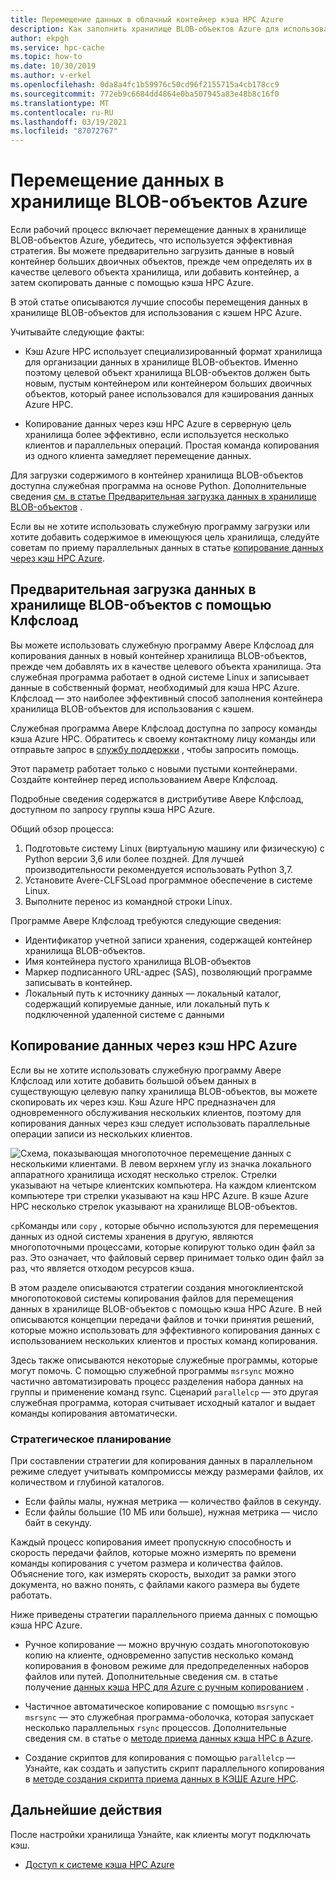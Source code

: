 ```yaml
---
title: Перемещение данных в облачный контейнер кэша HPC Azure
description: Как заполнить хранилище BLOB-объектов Azure для использования с кэшем HPC Azure
author: ekpgh
ms.service: hpc-cache
ms.topic: how-to
ms.date: 10/30/2019
ms.author: v-erkel
ms.openlocfilehash: 0da8a4fc1b59976c50cd96f2155715a4cb178cc9
ms.sourcegitcommit: 772eb9c6684dd4864e0ba507945a83e48b8c16f0
ms.translationtype: MT
ms.contentlocale: ru-RU
ms.lasthandoff: 03/19/2021
ms.locfileid: "87072767"
---
```

# <a name="move-data-to-azure-blob-storage"></a>Перемещение данных в хранилище BLOB-объектов Azure

Если рабочий процесс включает перемещение данных в хранилище BLOB-объектов Azure, убедитесь, что используется эффективная стратегия. Вы можете предварительно загрузить данные в новый контейнер больших двоичных объектов, прежде чем определять их в качестве целевого объекта хранилища, или добавить контейнер, а затем скопировать данные с помощью кэша HPC Azure.

В этой статье описываются лучшие способы перемещения данных в хранилище BLOB-объектов для использования с кэшем HPC Azure.

Учитывайте следующие факты:

* Кэш Azure HPC использует специализированный формат хранилища для организации данных в хранилище BLOB-объектов. Именно поэтому целевой объект хранилища BLOB-объектов должен быть новым, пустым контейнером или контейнером больших двоичных объектов, который ранее использовался для кэширования данных Azure HPC.

* Копирование данных через кэш HPC Azure в серверную цель хранилища более эффективно, если используется несколько клиентов и параллельных операций. Простая команда копирования из одного клиента замедляет перемещение данных.

Для загрузки содержимого в контейнер хранилища BLOB-объектов доступна служебная программа на основе Python. Дополнительные сведения [см. в статье Предварительная загрузка данных в хранилище BLOB-объектов](#pre-load-data-in-blob-storage-with-clfsload) .

Если вы не хотите использовать служебную программу загрузки или хотите добавить содержимое в имеющуюся цель хранилища, следуйте советам по приему параллельных данных в статье [копирование данных через кэш HPC Azure](#copy-data-through-the-azure-hpc-cache).

## <a name="pre-load-data-in-blob-storage-with-clfsload"></a>Предварительная загрузка данных в хранилище BLOB-объектов с помощью Клфслоад

Вы можете использовать служебную программу Авере Клфслоад для копирования данных в новый контейнер хранилища BLOB-объектов, прежде чем добавлять их в качестве целевого объекта хранилища. Эта служебная программа работает в одной системе Linux и записывает данные в собственный формат, необходимый для кэша HPC Azure. Клфслоад — это наиболее эффективный способ заполнения контейнера хранилища BLOB-объектов для использования с кэшем.

Служебная программа Авере Клфслоад доступна по запросу команды кэша Azure HPC. Обратитесь к своему контактному лицу команды или отправьте запрос в [службу поддержки](hpc-cache-support-ticket.md) , чтобы запросить помощь.

Этот параметр работает только с новыми пустыми контейнерами. Создайте контейнер перед использованием Авере Клфслоад.

Подробные сведения содержатся в дистрибутиве Авере Клфслоад, доступном по запросу группы кэша HPC Azure.

Общий обзор процесса:

1. Подготовьте систему Linux (виртуальную машину или физическую) с Python версии 3,6 или более поздней. Для лучшей производительности рекомендуется использовать Python 3,7.
1. Установите Avere-CLFSLoad программное обеспечение в системе Linux.
1. Выполните перенос из командной строки Linux.

Программе Авере Клфслоад требуются следующие сведения:

* Идентификатор учетной записи хранения, содержащей контейнер хранилища BLOB-объектов.
* Имя контейнера пустого хранилища BLOB-объектов
* Маркер подписанного URL-адрес (SAS), позволяющий программе записывать в контейнер.
* Локальный путь к источнику данных — локальный каталог, содержащий копируемые данные, или локальный путь к подключенной удаленной системе с данными

## <a name="copy-data-through-the-azure-hpc-cache"></a>Копирование данных через кэш HPC Azure

Если вы не хотите использовать служебную программу Авере Клфслоад или хотите добавить большой объем данных в существующую целевую папку хранилища BLOB-объектов, вы можете скопировать их через кэш. Кэш Azure HPC предназначен для одновременного обслуживания нескольких клиентов, поэтому для копирования данных через кэш следует использовать параллельные операции записи из нескольких клиентов.

![Схема, показывающая многопоточное перемещение данных с несколькими клиентами. В левом верхнем углу из значка локального аппаратного хранилища исходят несколько стрелок. Стрелки указывают на четыре клиентских компьютера. На каждом клиентском компьютере три стрелки указывают на кэш HPC Azure. В кэше Azure HPC несколько стрелок указывают на хранилище BLOB-объектов.](media/hpc-cache-parallel-ingest.png)

``cp``Команды или ``copy`` , которые обычно используются для перемещения данных из одной системы хранения в другую, являются многопоточными процессами, которые копируют только один файл за раз. Это означает, что файловый сервер принимает только один файл за раз, что является отходом ресурсов кэша.

В этом разделе описываются стратегии создания многоклиентской многопотоковой системы копирования файлов для перемещения данных в хранилище BLOB-объектов с помощью кэша HPC Azure. В ней описываются концепции передачи файлов и точки принятия решений, которые можно использовать для эффективного копирования данных с использованием нескольких клиентов и простых команд копирования.

Здесь также описываются некоторые служебные программы, которые могут помочь. С помощью служебной программы ``msrsync`` можно частично автоматизировать процесс разделения набора данных на группы и применение команд rsync. Сценарий ``parallelcp`` — это другая служебная программа, которая считывает исходный каталог и выдает команды копирования автоматически.

### <a name="strategic-planning"></a>Стратегическое планирование

При составлении стратегии для копирования данных в параллельном режиме следует учитывать компромиссы между размерами файлов, их количеством и глубиной каталогов.

* Если файлы малы, нужная метрика — количество файлов в секунду.
* Если файлы большие (10 MБ или больше), нужная метрика — число байт в секунду.

Каждый процесс копирования имеет пропускную способность и скорость передачи файлов, которые можно измерять по времени команды копирования с учетом размера и количества файлов. Объяснение того, как измерять скорость, выходит за рамки этого документа, но важно понять, с файлами какого размера вы будете работать.

Ниже приведены стратегии параллельного приема данных с помощью кэша HPC Azure.

* Ручное копирование — можно вручную создать многопотоковую копию на клиенте, одновременно запустив несколько команд копирования в фоновом режиме для предопределенных наборов файлов или путей. Дополнительные сведения см. в статье получение [данных кэша HPC для Azure с ручным копированием](hpc-cache-ingest-manual.md) .

* Частичное автоматическое копирование с помощью ``msrsync``  -  ``msrsync`` — это служебная программа-оболочка, которая запускает несколько параллельных ``rsync`` процессов. Дополнительные сведения см. в статье о [методе приема данных кэша HPC в Azure](hpc-cache-ingest-msrsync.md).

* Создание скриптов для копирования с помощью ``parallelcp`` — Узнайте, как создать и запустить скрипт параллельного копирования в [методе создания скрипта приема данных в КЭШЕ Azure HPC](hpc-cache-ingest-parallelcp.md).

## <a name="next-steps"></a>Дальнейшие действия

После настройки хранилища Узнайте, как клиенты могут подключать кэш.

* [Доступ к системе кэша HPC Azure](hpc-cache-mount.md)
